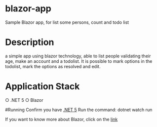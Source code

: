 # blazor-app
Sample Blazor app, for list some persons, count and todo list

# Description
a simple app using blazor technology, able to list people validating their age, make an account and a todolist.
It is possible to mark options in the todolist, mark the options as resolved and edit. 

# Application Stack
 ○ .NET 5
 ○ Blazor
 
 #Running
 Confirm you have <a href="https://dotnet.microsoft.com/download" target='_blank'>.NET 5</a>
 Run the command: dotnet watch run
 
 If you want to know more about Blazor, click on the <a href="https://dotnet.microsoft.com/apps/aspnet/web-apps/blazor" target='_blank'>link</a> 
